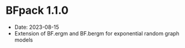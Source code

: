 # BFpack 1.1.0

* Date: 2023-08-15
* Extension of BF.ergm and BF.bergm for exponential random graph models

